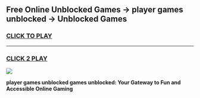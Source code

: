 
## Free Online Unblocked Games → player games unblocked → Unblocked Games
<h3>
<a href="https://premium.freeplayer.one?title=player_games_unblocked&ref=21F">CLICK TO PLAY</a></h3>
<hr>

<h3>
<a href="https://premium.freeplayer.one?title=player_games_unblocked&ref=21F">CLICK 2 PLAY</a>
  
</h3>

<a href="https://premium.freeplayer.one?title=player_games_unblocked&ref=21F/"><img src="https://clearcache.store/games.png"></a>


**player games unblocked games unblocked: Your Gateway to Fun and Accessible Online Gaming**
